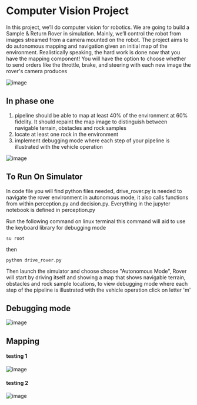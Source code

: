 # Computer Vision Project

In this project, we’ll do computer vision for robotics. 
We are going to build a Sample & Return Rover in 
simulation. Mainly, we’ll control the robot from images 
streamed from a camera mounted on the robot. The 
project aims to do autonomous mapping and 
navigation given an initial map of the environment. 
Realistically speaking, the hard work is done now that 
you have the mapping component! You will have the 
option to choose whether to send orders like the 
throttle, brake, and steering with each new image the 
rover's camera produces

![image](https://user-images.githubusercontent.com/89746218/205963130-18d953fb-f137-4544-b7fa-65c3de862438.png)

## In phase one

1) pipeline should be able to map at least 40% of the environment at 60% fidelity. It should 
repaint the map image to distinguish between navigable terrain, obstacles and rock samples
2) locate at least one rock in the environment
3) implement debugging mode where each step of your pipeline is 
illustrated with the vehicle operation

![image](https://user-images.githubusercontent.com/89746218/205963663-9701bec3-f35e-475e-90c4-ee565323905c.png)

## To Run On Simulator 
In code file you will find python files needed, drive_rover.py is needed to navigate the rover environment in autonomous mode, 
it also calls functions from within perception.py and decision.py.
Everything in the jupyter notebook is defined in perception.py

Run the following command on linux terminal 
this command will aid to use the keyboard library for debugging mode
```
su root
```
then
```
python drive_rover.py
```
Then launch the simulator and choose choose "Autonomous Mode", Rover will start by driving itself and showing a map that shows navigable terrain, obstacles and rock 
sample locations, to view debugging mode where each step of the pipeline is illustrated with the vehicle operation
click on letter 'm'

## Debugging mode 
![image](https://user-images.githubusercontent.com/89746218/206920089-a868fdc6-fbd9-48b6-98fb-43eb9f19f8bb.png)

## Mapping
#### testing 1
![image](https://user-images.githubusercontent.com/89746218/206920139-ad4c6c45-3a39-43ec-ba51-bcf9670af4d2.png)

#### testing 2

![image](https://user-images.githubusercontent.com/89746218/206920122-957b4868-ba46-4f97-877c-b78cab61acc9.png)



